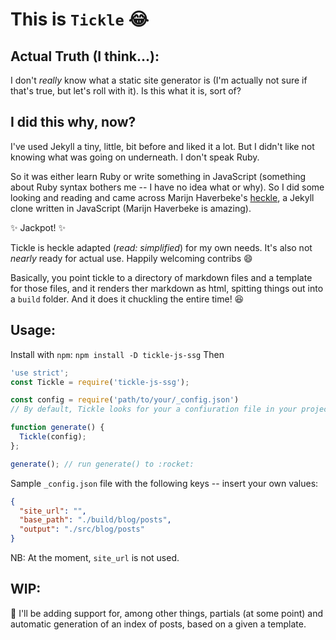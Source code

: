 # This is `Tickle` 😂

## Actual Truth (I think...):
I don't *really* know what a static site generator is (I'm actually not sure if that's true, but let's roll with it). Is this what it is, sort of?

## I did this why, now?
I've used Jekyll a tiny, little, bit before and liked it a lot. But I didn't like not knowing what was going on underneath. I don't speak Ruby.

So it was either learn Ruby or write something in JavaScript (something about Ruby syntax bothers me -- I have no idea what or why). So I did some looking and reading and came across Marijn Haverbeke's [heckle](https://github.com/marijnh/heckle), a Jekyll clone written in JavaScript (Marijn Haverbeke is amazing).

✨ Jackpot! ✨

Tickle is heckle adapted (*read: simplified*) for my own needs. It's also not *nearly* ready for actual use. Happily welcoming contribs 😄

Basically, you point tickle to a directory of markdown files and a template for those files, and it renders ther markdown as html, spitting things out into a `build` folder. And it does it chuckling the entire time! 😆


## Usage:
Install with `npm`: `npm install -D tickle-js-ssg`
Then
```javascript
'use strict';
const Tickle = require('tickle-js-ssg');

const config = require('path/to/your/_config.json')
// By default, Tickle looks for your a confiuration file in your project root called `_config.json`.

function generate() {
  Tickle(config);
};

generate(); // run generate() to :rocket:
```

Sample `_config.json` file with the following keys -- insert your own values:
```json
{
  "site_url": "",
  "base_path": "./build/blog/posts",
  "output": "./src/blog/posts"
}
```
NB: At the moment, `site_url` is not used.

## WIP:
📆  I'll be adding support for, among other things, partials (at some point) and automatic generation of an index of posts, based on a given a template.
